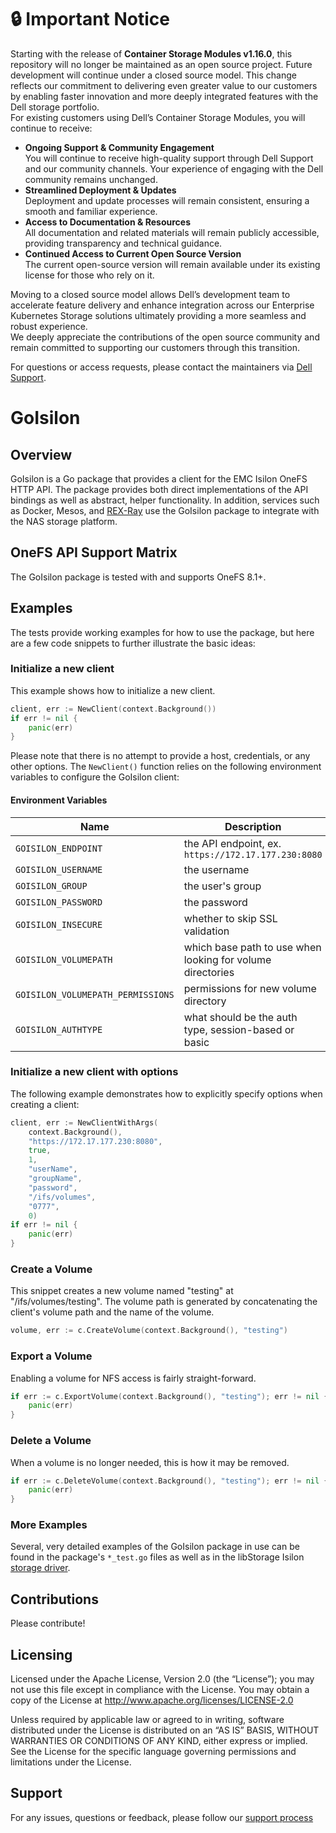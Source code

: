 # :lock: **Important Notice**
Starting with the release of **Container Storage Modules v1.16.0**, this repository will no longer be maintained as an open source project. Future development will continue under a closed source model. This change reflects our commitment to delivering even greater value to our customers by enabling faster innovation and more deeply integrated features with the Dell storage portfolio.<br>
For existing customers using Dell’s Container Storage Modules, you will continue to receive:
* **Ongoing Support & Community Engagement**<br>
       You will continue to receive high-quality support through Dell Support and our community channels. Your experience of engaging with the Dell community remains unchanged.
* **Streamlined Deployment & Updates**<br>
        Deployment and update processes will remain consistent, ensuring a smooth and familiar experience.
* **Access to Documentation & Resources**<br>
       All documentation and related materials will remain publicly accessible, providing transparency and technical guidance.
* **Continued Access to Current Open Source Version**<br>
       The current open-source version will remain available under its existing license for those who rely on it.

Moving to a closed source model allows Dell’s development team to accelerate feature delivery and enhance integration across our Enterprise Kubernetes Storage solutions ultimately providing a more seamless and robust experience.<br>
We deeply appreciate the contributions of the open source community and remain committed to supporting our customers through this transition.<br>

For questions or access requests, please contact the maintainers via [Dell Support](https://www.dell.com/support/kbdoc/en-in/000188046/container-storage-interface-csi-drivers-and-container-storage-modules-csm-how-to-get-support).

# GoIsilon

## Overview

GoIsilon is a Go package that provides a client for the EMC Isilon OneFS HTTP
API. The package provides both direct implementations of the API bindings as
well as abstract, helper functionality. In addition, services such as Docker,
Mesos, and [REX-Ray](http://rexray.readthedocs.io/) use the GoIsilon package
to integrate with the NAS storage platform.

## OneFS API Support Matrix

The GoIsilon package is tested with and supports OneFS 8.1+.

## Examples

The tests provide working examples for how to use the package, but here are
a few code snippets to further illustrate the basic ideas:

### Initialize a new client

This example shows how to initialize a new client.

```go
client, err := NewClient(context.Background())
if err != nil {
	panic(err)
}
```

Please note that there is  no attempt to provide a host, credentials, or any
other options. The `NewClient()` function relies on the following environment
variables to configure the GoIsilon client:

#### Environment Variables

Name | Description
---- | -----------
`GOISILON_ENDPOINT`   | the API endpoint, ex. `https://172.17.177.230:8080`
`GOISILON_USERNAME`   | the username
`GOISILON_GROUP`      | the user's group
`GOISILON_PASSWORD`   | the password
`GOISILON_INSECURE`   | whether to skip SSL validation
`GOISILON_VOLUMEPATH` | which base path to use when looking for volume directories
`GOISILON_VOLUMEPATH_PERMISSIONS` | permissions for new volume directory
`GOISILON_AUTHTYPE` | what should be the auth type, session-based or basic

### Initialize a new client with options

The following example demonstrates how to explicitly specify options when
creating a client:

```go
client, err := NewClientWithArgs(
	context.Background(),
	"https://172.17.177.230:8080",
	true,
	1,
	"userName",
	"groupName",
	"password",
	"/ifs/volumes",
	"0777",
	0)
if err != nil {
	panic(err)
}
```

### Create a Volume

This snippet creates a new volume named "testing" at "/ifs/volumes/testing".
The volume path is generated by concatenating the client's volume path and the
name of the volume.

```go
volume, err := c.CreateVolume(context.Background(), "testing")
```

### Export a Volume

Enabling a volume for NFS access is fairly straight-forward.

```go
if err := c.ExportVolume(context.Background(), "testing"); err != nil {
	panic(err)
}
```

### Delete a Volume

When a volume is no longer needed, this is how it may be removed.

```go
if err := c.DeleteVolume(context.Background(), "testing"); err != nil {
	panic(err)
}
```

### More Examples

Several, very detailed examples of the GoIsilon package in use can be found in
the package's `*_test.go` files as well as in the libStorage Isilon
[storage driver](https://github.com/rexray/rexray/blob/master/libstorage/drivers/storage/isilon/storage/isilon_storage.go).

## Contributions

Please contribute!

## Licensing

Licensed under the Apache License, Version 2.0 (the “License”); you may not use
this file except in compliance with the License. You may obtain a copy of the
License at <http://www.apache.org/licenses/LICENSE-2.0>

Unless required by applicable law or agreed to in writing, software distributed
under the License is distributed on an “AS IS” BASIS, WITHOUT WARRANTIES OR
CONDITIONS OF ANY KIND, either express or implied. See the License for the
specific language governing permissions and limitations under the License.

## Support

For any issues, questions or feedback, please follow our [support process](https://github.com/dell/csm/blob/main/docs/SUPPORT.md)
